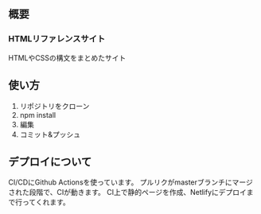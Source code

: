 ## 概要
### HTMLリファレンスサイト
HTMLやCSSの構文をまとめたサイト

## 使い方
1. リポジトリをクローン
2. npm install
3. 編集
4. コミット&プッシュ

## デプロイについて
CI/CDにGithub Actionsを使っています。
プルリクがmasterブランチにマージされた段階で、CIが動きます。
CI上で静的ページを作成、Netlifyにデプロイまで行ってくれます。
